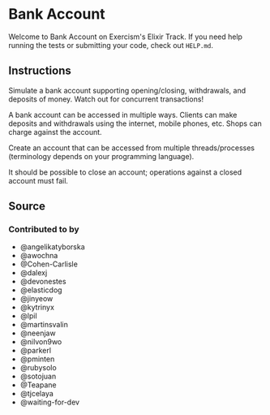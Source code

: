 # Bank Account

Welcome to Bank Account on Exercism's Elixir Track.
If you need help running the tests or submitting your code, check out `HELP.md`.

## Instructions

Simulate a bank account supporting opening/closing, withdrawals, and deposits
of money. Watch out for concurrent transactions!

A bank account can be accessed in multiple ways. Clients can make
deposits and withdrawals using the internet, mobile phones, etc. Shops
can charge against the account.

Create an account that can be accessed from multiple threads/processes
(terminology depends on your programming language).

It should be possible to close an account; operations against a closed
account must fail.

## Source

### Contributed to by

- @angelikatyborska
- @awochna
- @Cohen-Carlisle
- @dalexj
- @devonestes
- @elasticdog
- @jinyeow
- @kytrinyx
- @lpil
- @martinsvalin
- @neenjaw
- @nilvon9wo
- @parkerl
- @pminten
- @rubysolo
- @sotojuan
- @Teapane
- @tjcelaya
- @waiting-for-dev